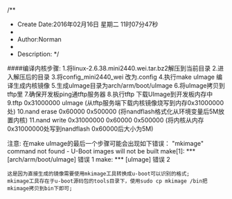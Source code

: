 /**
* Create Date:2016年02月16日 星期二 11时07分47秒
* 
* Author:Norman
* 
* Description: 
*/

####编译内核步骤:
    1.将linux-2.6.38.mini2440.wei.tar.bz2解压到当前目录
    2.进入解压后的目录
    3.将config_mini2440_wei 改为.config
    4.执行make uImage 编译生成内核镜像
    5.生成uImage目录为arch/arm/boot/uImage
    6.将uImage拷贝到tftp里
    7.确保开发板ping通tftp服务器
    8.执行tftp 下载UImage到开发板内存中
    9.tftp 0x31000000 uImage                      (从tftp服务端下载内核镜像烧写到内存0x31000000处)
    10.nand erase 0x60000   0x500000               (将nandflash格式化从环境变量后5M放置内核)
    11.nand write 0x31000000  0x60000   0x500000   (将内核从内存0x31000000处写到nandflash 0x60000后大小为5M)


注意:
    在make uImage的最后一个步骤可能会出现如下错误：
    "mkimage" command not found - U-Boot images will not be built
    make[1]: *** [arch/arm/boot/uImage] 错误 1
    make: *** [uImage] 错误 2

    这是因为直接生成的镜像需要使用mkimage工具转换成u-boot可以识别的格式;
    mkimage工具存在于u-boot源码包的tools目录下，使用sudo cp mkimage /bin把mkimage拷贝到bin下即可;
